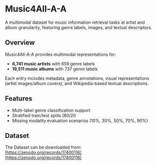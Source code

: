 # Music4All-A-A

A multimodal dataset for music information retrieval tasks at artist and album granularity, featuring genre labels, images, and textual descriptors.

## Overview

Music4All-A-A provides multimodal representations for:
- **6,741 music artists** with 659 genre labels
- **19,511 music albums** with 737 genre labels

Each entry includes metadata, genre annotations, visual representations (artist images/album covers), and Wikipedia-based textual descriptions.

## Features

- Multi-label genre classification support
- Stratified train/test splits (80/20
- Missing modality evaluation scenarios (10%, 30%, 50%, 70%, 90%)


## Dataset

The Dataset can be downloaded from: [https://zenodo.org/records/17400116](https://zenodo.org/records/17400116)
